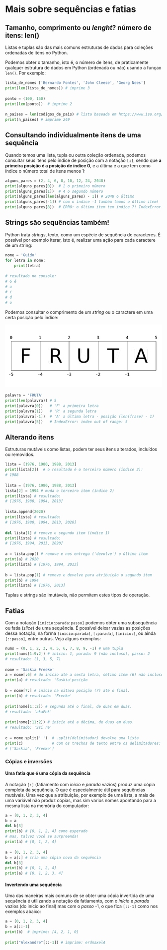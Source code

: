 # Mais sobre sequências e fatias

## Tamanho, comprimento ou *lenght*? número de itens: len()

Listas e tuplas são das mais comuns estruturas de dados para coleções ordenadas de itens no Python. 

Podemos obter o tamanho, isto é, o número de itens, de praticamente qualquer estrutura de dados em Python (ordenada ou não) usando a funçao `len()`. Por exemplo:

```python
lista_de_nomes ['Bernardo Fontes', 'John Cleese', 'Georg Nees']
print(len(lista_de_nomes)) # imprime 3

ponto = (100, 150)
print(len(ponto))  # imprime 2

n_paises = len(codigos_de_pais) # lista baseada em https://www.iso.org/obp/ui/#search
print(n_paises) # imprime 249
```

## Consultando individualmente itens de uma sequência

Quando temos uma lista, tupla ou outra coleção ordenada, podemos consultar seus itens pelo índice de posição com a notação `[i]`, sendo que **a primeira posição é a posição de índice 0**, e a última é a que tem como índice o número total de itens menos 1:

```python
alguns_pares = (2, 4, 6, 8, 10, 12, 24, 2048)
print(alguns_pares[0])  # 2 o primeiro número
print(alguns_pares[1])  # 4 o segundo número
print(alguns_pares[len(alguns_pares) - 1]) # 2048 o último
print(alguns_pares[-1]) # com o índice -1 também temos o último item!
print(alguns_pares[8])  # ERRO: o último item tem índice 7! IndexError: index out of range: 8
```

## Strings são sequências também!

Python trata *strings*, texto, como um espécie de sequência de caracteres. É possível por exemplo iterar, isto é, realizar uma ação para cada caractere de um string:

```python
nome = 'Guido'
for letra in nome:
    print(letra)
    
# resultado no console:
# G é 
# u
# i
# d
# o
```

Podemos consultar o comprimento de um *string* ou o caractere em uma certa posição pelo índice:

![indices](assets/slices.png)

```python
palavra = 'FRUTA'
print(len(palavra)) # 5 
print(palavra[0])   # 'F' a primeira letra
print(palavra[1])   # 'R' a segunda letra
print(palavra[-1])  # 'A' a última letra - posição (len(frase) - 1)
print(palavra[5])   # IndexError: index out of range: 5
```

## Alterando itens

Estruturas mutáveis como listas, podem ter seus itens alterados, incluídos ou removidos.

```python
lista = [1976, 1980, 1988, 2013]
print(lista[2])  # o resultado é o terceiro número (índice 2):
# 1988

lista = [1976, 1980, 1988, 2013]
lista[2] = 1994 # muda o terceiro item (índice 2)
print(lista) # resultado:
# [1976, 1980, 1994, 2013]

lista.append(2020)
print(lista) # resultado:
# [1976, 1980, 1994, 2013, 2020]

del lista[1] # remove o segundo item (índice 1)
print(lista) # resultado:
# [1976, 1994, 2013, 2020]

a = lista.pop() # remove e nos entrega ('devolve') o último item
print(a) # 2020
print(lista) # [1976, 1994, 2013]

b = lista.pop(1) # remove e devolve para atribuição o segundo item
print(b) # 1994
print(lista) # [1976, 2013]
```

Tuplas e strings são imutáveis, não permitem estes tipos de operação.

## Fatias

Com a notação `[inicio:parada:passo]` podemos obter uma subsequência ou fatia (*slice*) de uma sequência. É possível deixar vazias as posições dessa notação, na forma `[inicio:parada]`, `[:parada]`, `[inicio:]`, ou ainda `[::passo]`, entre outras. Veja alguns exemplos:

```python
nums = (0, 1, 2, 3, 4, 5, 6, 7, 8, 9, -1) # uma tupla
print(nums[1:9:2]) # início: 1, parada: 9 (não incluso), passo: 2
# resultado: (1, 3, 5, 7)

nome = 'Saskia Freeke'
a = nome[:6] # do início até a sexta letra, sétimo item (6) não incluso.
print(a) # resultado: 'Saskia'posição

b = nome[7:] # início na oitava posição (7) até o final.
print(b) # resultado: 'Freeke' 

print(nome[1::2]) # segunda até o final, de duas em duas.
# resultado: 'akaFek'

print(nome[:11:2]) # início até a décima, de duas em duas.
# resultado: 'Ssi re'

c = nome.split(' ')  # .split(delimitador) devolve uma lista 
print(c)             # com os trechos de texto entre os delimitadores:
# ['Saskia', 'Freeke']
```
### Cópias e inversões

#### Uma fatia que é uma cópia da sequência

A notação `[:]` (fatiamento com *início* e *parada* vazios) produz uma cópia completa da sequência. O que é especialmente útil para sequências mutáveis. Uma vez que a atribuição, por exemplo de uma lista, a mais de uma variável não produz cópias, mas sim varios nomes apontando para a mesma lista na memória do computador:

```python
a = [0, 1, 2, 3, 4]
b = a
del b[3]
print(b) # [0, 1, 2, 4] como esperado
# mas, talvez você se surpreenda!
print(a) # [0, 1, 2, 4]

a = [0, 1, 2, 3, 4]
b = a[:] # cria uma cópia nova da sequência
del b[3]
print(b) # [0, 1, 2, 4]
print(a) # [0, 1, 2, 3, 4]
```

#### Invertendo uma sequência

Uma das maneiras mais comuns de se obter uma cópia invertida de uma sequência é utilizando a notação de fatiamento, com o *início* e *parada* vazios (do início ao final) mas com o *passo* -1, o que fica `[::-1]` como nos exemplos abaixo:

```python
a = [0, 1, 2, 3, 4]
b = a[::-1]
print(b)  # imprime: [4, 2, 1, 0]

print("Alexandre"[::-1]) # imprime: erdnaxelA
```


